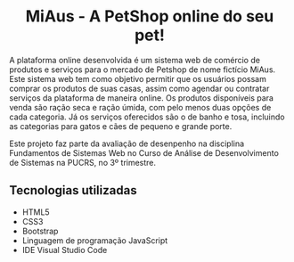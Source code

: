 <h1 align="center"> MiAus - A PetShop online do seu pet!</h1>

A plataforma online desenvolvida é um sistema web de comércio de produtos e
serviços para o mercado de Petshop de nome fictício MiAus. Este sistema web tem como
objetivo permitir que os usuários possam comprar os produtos de suas casas, assim como
agendar ou contratar serviços da plataforma de maneira online. Os produtos disponíveis para
venda são ração seca e ração úmida, com pelo menos duas opções de cada categoria. Já os
serviços oferecidos são o de banho e tosa, incluindo as categorias para gatos e cães de
pequeno e grande porte.

Este projeto faz parte da avaliação de desenpenho na disciplina Fundamentos de Sistemas Web no Curso de Análise de Desenvolvimento de Sistemas na PUCRS, no 3º trimestre.

## Tecnologias utilizadas

- HTML5
- CSS3
- Bootstrap
- Linguagem de programação JavaScript
- IDE Visual Studio Code
